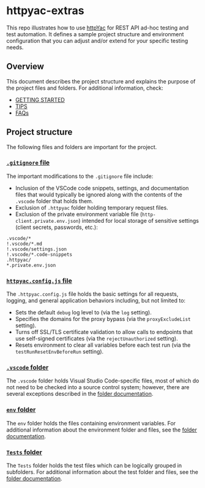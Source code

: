 # httpyac-extras

This repo illustrates how to use [httpYac](https://httpyac.github.io/) for REST API ad-hoc testing and test automation. It defines a sample project structure and environment configuration that you can adjust and/or extend for your specific testing needs.

## Overview

This document describes the project structure and explains the purpose of the project files and folders. For additional information, check:

- [GETTING STARTED](<GETTING STARTED.md>)
- [TIPS](TIPS.md)
- [FAQs](FAQs.md)

## Project structure

The following files and folders are important for the project.

### [`.gitignore` file](.gitignore)

The important modifications to the `.gitignore` file include:

- Inclusion of the VSCode code snippets, settings, and documentation files that would typically be ignored along with the contents of the `.vscode` folder that holds them.
- Exclusion of `.httpyac` folder holding temporary request files.
- Exclusion of the private environment variable file (`http-client.private.env.json`) intended for local storage of sensitive settings (client secrets, passwords, etc.):

```text
.vscode/*
!.vscode/*.md
!.vscode/settings.json
!.vscode/*.code-snippets
.httpyac/
*.private.env.json
```

### [`httpyac.config.js` file](.httpyac.config.js)

The `.httpyac.config.js` file holds the basic settings for all requests, logging, and general application behaviors including, but not limited to:

- Sets the default `debug` log level to (via the `log` setting).
- Specifies the domains for the proxy bypass (via the `proxyExcludeList` setting).
- Turns off SSL/TLS certificate validation to allow calls to endpoints that use self-signed certificates (via the `rejectUnauthorized` setting).
- Resets environment to clear all variables before each test run (via the `testRunResetEnvBeforeRun` setting).

### [`.vscode` folder](.vscode)

The `.vscode` folder holds Visual Studio Code-specific files, most of which do not need to be checked into a source control system; however, there are several exceptions described in the [folder documentation](.vscode).

### [`env` folder](env)

The `env` folder holds the files containing environment variables. For additional information about the environment folder and files, see the [folder documentation](env).

### [`Tests` folder](Tests)

The `Tests` folder holds the test files which can be logically grouped in subfolders. For additional information about the test folder and files, see the [folder documentation](Tests).
